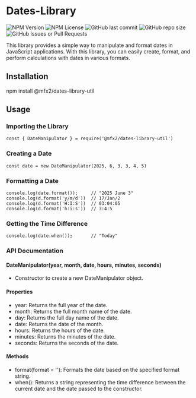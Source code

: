 # Dates-Library
![NPM Version](https://img.shields.io/npm/v/%40mfx2%2Fdates-library-util)
![NPM License](https://img.shields.io/npm/l/%40mfx2%2Fdates-library-util)
![GitHub last commit](https://img.shields.io/github/last-commit/FrazierMark/ACS-3310-Dates-Library)
![GitHub repo size](https://img.shields.io/github/repo-size/FrazierMark/ACS-3310-Dates-Library)
![GitHub Issues or Pull Requests](https://img.shields.io/github/issues/FrazierMark/ACS-3310-Dates-Library)


This library provides a simple way to manipulate and format dates in JavaScript applications. With this library, you can easily create, format, and perform calculations with dates in various formats.

## Installation
npm install @mfx2/dates-library-util

## Usage

### Importing the Library
```const { DateManipulator } = require('@mfx2/dates-library-util')```

### Creating a Date
```const date = new DateManipulator(2025, 6, 3, 3, 4, 5)```

### Formatting a Date
```console.log(date.format());     // "2025 June 3"```
```console.log(d.format('y/m/d'))  // 17/Jan/2```
```console.log(d.format('H:I:S'))  // 03:04:05```
```console.log(d.format('h:i:s'))  // 3:4:5```

### Getting the Time Difference
```console.log(date.when());       // "Today"```


### API Documentation

#### DateManipulator(year, month, date, hours, minutes, seconds)
- Constructor to create a new DateManipulator object.

#### Properties
 - year: Returns the full year of the date.
 - month: Returns the full month name of the date.
 - day: Returns the full day name of the date.
 - date: Returns the date of the month.
 - hours: Returns the hours of the date.
 - minutes: Returns the minutes of the date.
 - seconds: Returns the seconds of the date.

#### Methods
 - format(format = ''): Formats the date based on the specified format string.
 - when(): Returns a string representing the time difference between the current date and the date passed to the constructor.